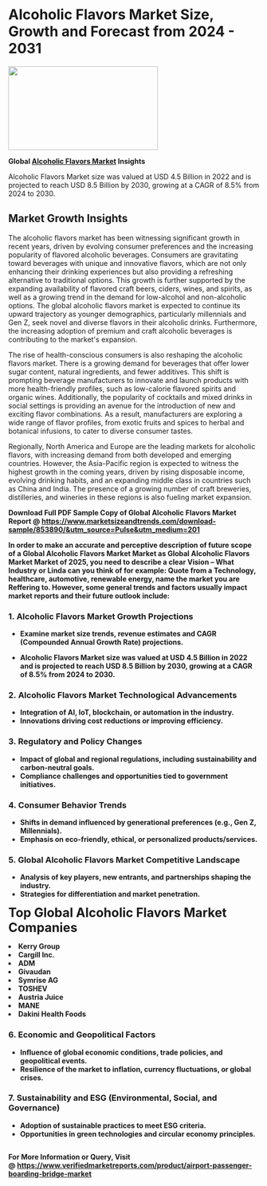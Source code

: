 <H1>Alcoholic Flavors Market Size, Growth and Forecast from 2024 - 2031</H1><img class="aligncenter size-medium wp-image-584254" src="https://thirdeyenews.in/wp-content/uploads/2024/09/Global-Market-Research-300x168.jpeg" alt="" width="300" height="168" /><p><strong>Global&nbsp;<a href="https://www.marketsizeandtrends.com/download-sample/853890/&amp;utm_source=Pulse&amp;utm_medium=201">Alcoholic Flavors Market</a> Insights</strong></p><p>Alcoholic Flavors Market size was valued at USD 4.5 Billion in 2022 and is projected to reach USD 8.5 Billion by 2030, growing at a CAGR of 8.5% from 2024 to 2030.</p><p><h2>Market Growth Insights</h2> <p>The alcoholic flavors market has been witnessing significant growth in recent years, driven by evolving consumer preferences and the increasing popularity of flavored alcoholic beverages. Consumers are gravitating toward beverages with unique and innovative flavors, which are not only enhancing their drinking experiences but also providing a refreshing alternative to traditional options. This growth is further supported by the expanding availability of flavored craft beers, ciders, wines, and spirits, as well as a growing trend in the demand for low-alcohol and non-alcoholic options. The global alcoholic flavors market is expected to continue its upward trajectory as younger demographics, particularly millennials and Gen Z, seek novel and diverse flavors in their alcoholic drinks. Furthermore, the increasing adoption of premium and craft alcoholic beverages is contributing to the market's expansion.</p> <p><strong></strong></p> <p>The rise of health-conscious consumers is also reshaping the alcoholic flavors market. There is a growing demand for beverages that offer lower sugar content, natural ingredients, and fewer additives. This shift is prompting beverage manufacturers to innovate and launch products with more health-friendly profiles, such as low-calorie flavored spirits and organic wines. Additionally, the popularity of cocktails and mixed drinks in social settings is providing an avenue for the introduction of new and exciting flavor combinations. As a result, manufacturers are exploring a wide range of flavor profiles, from exotic fruits and spices to herbal and botanical infusions, to cater to diverse consumer tastes.</p> <p>Regionally, North America and Europe are the leading markets for alcoholic flavors, with increasing demand from both developed and emerging countries. However, the Asia-Pacific region is expected to witness the highest growth in the coming years, driven by rising disposable income, evolving drinking habits, and an expanding middle class in countries such as China and India. The presence of a growing number of craft breweries, distilleries, and wineries in these regions is also fueling market expansion.</p> <p><strong></p><p><span class=""><strong>Download Full PDF Sample Copy of Global Alcoholic Flavors Market Report</strong> @ <a href="https://www.marketsizeandtrends.com/download-sample/853890/&amp;utm_source=Pulse&amp;utm_medium=201" target="_blank">https://www.marketsizeandtrends.com/download-sample/853890/&amp;utm_source=Pulse&amp;utm_medium=201</a></span></p><p>In order to make an accurate and perceptive description of future scope of a Global&nbsp;Alcoholic Flavors Market Market as Global&nbsp;Alcoholic Flavors Market Market of 2025, you need to describe a clear Vision &ndash; What Industry or Linda can you think of for example: Quote from a Technology, healthcare, automotive, renewable energy, name the market you are Reffering to. However, some general trends and factors usually impact market reports and their future outlook include:</p><h3>1.&nbsp;<strong>Alcoholic Flavors Market Growth Projections</strong></h3><ul><li>Examine market size trends, revenue estimates and CAGR (Compounded Annual Growth Rate) projections.</li><li><p>Alcoholic Flavors Market size was valued at USD 4.5 Billion in 2022 and is projected to reach USD 8.5 Billion by 2030, growing at a CAGR of 8.5% from 2024 to 2030.</p></li></ul><h3>2.&nbsp;<strong>Alcoholic Flavors Market Technological Advancements</strong></h3><ul><li>Integration of AI, IoT, blockchain, or automation in the industry.</li><li>Innovations driving cost reductions or improving efficiency.</li></ul><h3>3.&nbsp;<strong>Regulatory and Policy Changes</strong></h3><ul><li>Impact of global and regional regulations, including sustainability and carbon-neutral goals.</li><li>Compliance challenges and opportunities tied to government initiatives.</li></ul><h3>4.&nbsp;<strong>Consumer Behavior Trends</strong></h3><ul><li>Shifts in demand influenced by generational preferences (e.g., Gen Z, Millennials).</li><li>Emphasis on eco-friendly, ethical, or personalized products/services.</li></ul><h3>5.&nbsp;<strong>Global Alcoholic Flavors Market Competitive Landscape</strong></h3><ul><li>Analysis of key players, new entrants, and partnerships shaping the industry.</li><li>Strategies for differentiation and market penetration.</li></ul><p data-pm-slice="1 1 []"><span style="color: inherit; font-family: inherit; font-size: 25px;">Top Global Alcoholic Flavors Market Companies</span></p><div class="" data-test-id=""><p><li>Kerry Group</li><li> Cargill Inc.</li><li> ADM</li><li> Givaudan</li><li> Symrise AG</li><li> TOSHEV</li><li> Austria Juice</li><li> MANE</li><li> Dakini Health Foods</li></p></div><h3>6.&nbsp;<strong>Economic and Geopolitical Factors</strong></h3><ul><li>Influence of global economic conditions, trade policies, and geopolitical events.</li><li>Resilience of the market to inflation, currency fluctuations, or global crises.</li></ul><h3>7.&nbsp;<strong>Sustainability and ESG (Environmental, Social, and Governance)</strong></h3><ul><li>Adoption of sustainable practices to meet ESG criteria.</li><li>Opportunities in green technologies and circular economy principles.</li></ul><h2><strong style="font-size: 14px;">For More Information or Query, Visit @&nbsp;</strong><a style="background-color: #ffffff; font-size: 14px;" href="https://www.marketsizeandtrends.com/report/alcoholic-flavors-market/" target="_blank">https://www.verifiedmarketreports.com/product/airport-passenger-boarding-bridge-market</a></h2>
